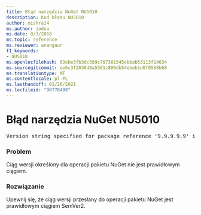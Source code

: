 ```yaml
---
title: Błąd narzędzia NuGet NU5010
description: Kod błędu NU5010
author: mishra14
ms.author: jodou
ms.date: 8/3/2018
ms.topic: reference
ms.reviewer: anangaur
f1_keywords:
- NU5010
ms.openlocfilehash: 63ebe3fb30c589c787381545ebbab53113f14634
ms.sourcegitcommit: ee6c3f203648a5561c809db54ebeb1d0f0598b68
ms.translationtype: MT
ms.contentlocale: pl-PL
ms.lasthandoff: 01/26/2021
ms.locfileid: "98778498"
---
```

# <a name="nuget-error-nu5010"></a>Błąd narzędzia NuGet NU5010
<pre>Version string specified for package reference '9.9.9.9.9' is invalid.</pre>

### <a name="issue"></a>Problem

Ciąg wersji określony dla operacji pakietu NuGet nie jest prawidłowym ciągiem.


### <a name="solution"></a>Rozwiązanie

Upewnij się, że ciąg wersji przesłany do operacji pakietu NuGet jest prawidłowym ciągiem SemVer2.

